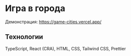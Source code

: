 # Игра в города
Демонстрация:
https://game-cities.vercel.app/

## Технологии 

TypeScript, React (CRA), HTML, CSS, Tailwind CSS, Prettier
